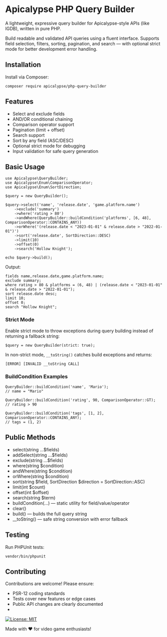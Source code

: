 # Apicalypse PHP Query Builder

A lightweight, expressive query builder for Apicalypse-style APIs (like IGDB), written in pure PHP.

Build readable and validated API queries using a fluent interface. Supports field selection, filters, sorting, pagination, and search — with optional strict mode for better development error handling.

## Installation

Install via Composer:

    composer require apicalypse/php-query-builder

## Features

- Select and exclude fields
- AND/OR conditional chaining
- Comparison operator support
- Pagination (limit + offset)
- Search support
- Sort by any field (ASC/DESC)
- Optional strict mode for debugging
- Input validation for safe query generation

## Basic Usage

    use Apicalypse\QueryBuilder;
    use Apicalypse\Enum\ComparisonOperator;
    use Apicalypse\Enum\SortDirection;

    $query = new QueryBuilder();

    $query->select('name', 'release.date', 'game.platform.name')
        ->exclude('summary')
        ->where('rating > 80')
        ->andWhere(QueryBuilder::buildCondition('platforms', [6, 48], ComparisonOperator::CONTAINS_ANY))
        ->orWhere('(release.date < "2023-01-01" & release.date > "2022-01-01")')
        ->sort('release.date', SortDirection::DESC)
        ->limit(10)
        ->offset(0)
        ->search('Hollow Knight');
    
    echo $query->build();

Output:

    fields name,release.date,game.platform.name;
    exclude summary;
    where rating > 80 & platforms = (6, 48) | (release.date < "2023-01-01" & release.date > "2022-01-01");
    sort release.date desc;
    limit 10;
    offset 0;
    search "Hollow Knight";

### Strict Mode

Enable strict mode to throw exceptions during query building instead of returning a fallback string:

    $query = new QueryBuilder(strict: true);

In non-strict mode, `__toString()` catches build exceptions and returns:

    [ERROR] [INVALID __toString CALL]

### BuildCondition Examples

    QueryBuilder::buildCondition('name', 'Mario');
    // name = "Mario"
    
    QueryBuilder::buildCondition('rating', 90, ComparisonOperator::GT);
    // rating > 90
    
    QueryBuilder::buildCondition('tags', [1, 2], ComparisonOperator::CONTAINS_ANY);
    // tags = (1, 2)

## Public Methods

- select(string ...$fields)
- addSelect(string ...$fields)
- exclude(string ...$fields)
- where(string $condition)
- andWhere(string $condition)
- orWhere(string $condition)
- sort(string $field, SortDirection $direction = SortDirection::ASC)
- limit(int $count)
- offset(int $offset)
- search(string $term)
- buildCondition(...) — static utility for field/value/operator
- clear()
- build() — builds the full query string
- __toString() — safe string conversion with error fallback

## Testing

Run PHPUnit tests:

    vendor/bin/phpunit

## Contributing

Contributions are welcome! Please ensure:

- PSR-12 coding standards
- Tests cover new features or edge cases
- Public API changes are clearly documented
- 

[![License: MIT](https://img.shields.io/badge/License-MIT-yellow.svg)](LICENSE) 

Made with ❤️ for video game enthusiasts!